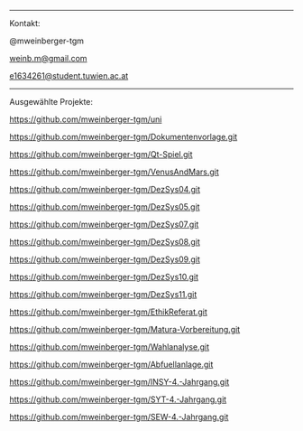 ***
Kontakt:

@mweinberger-tgm

<weinb.m@gmail.com>

<e1634261@student.tuwien.ac.at>

***
Ausgewählte Projekte:

<https://github.com/mweinberger-tgm/uni>

<https://github.com/mweinberger-tgm/Dokumentenvorlage.git>

<https://github.com/mweinberger-tgm/Qt-Spiel.git>

<https://github.com/mweinberger-tgm/VenusAndMars.git>

<https://github.com/mweinberger-tgm/DezSys04.git>

<https://github.com/mweinberger-tgm/DezSys05.git>

<https://github.com/mweinberger-tgm/DezSys07.git>

<https://github.com/mweinberger-tgm/DezSys08.git>

<https://github.com/mweinberger-tgm/DezSys09.git>

<https://github.com/mweinberger-tgm/DezSys10.git>

<https://github.com/mweinberger-tgm/DezSys11.git>

<https://github.com/mweinberger-tgm/EthikReferat.git>

<https://github.com/mweinberger-tgm/Matura-Vorbereitung.git>

<https://github.com/mweinberger-tgm/Wahlanalyse.git>

<https://github.com/mweinberger-tgm/Abfuellanlage.git>

<https://github.com/mweinberger-tgm/INSY-4.-Jahrgang.git>

<https://github.com/mweinberger-tgm/SYT-4.-Jahrgang.git>

<https://github.com/mweinberger-tgm/SEW-4.-Jahrgang.git>
